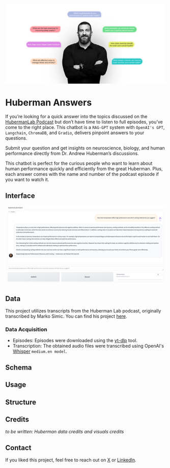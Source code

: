 ![Alt text](assets/ah-lab-main.jpg)
# Huberman Answers
If you’re looking for a quick answer into the topics discussed on the [HubermanLab Podcast](https://www.hubermanlab.com/) but don’t have time to listen to full episodes, you’ve come to the right place. This chatbot is a `RAG-GPT` system with `OpenAI's GPT`, `Langchain`, `ChromaDB`, and `Gradio`, delivers pinpoint answers to your questions. 

Submit your question and get insights on neuroscience, biology, and human performance directly from Dr. Andrew Huberman’s discussions.

This chatbot is perfect for the curious people who want to learn about human performance quickly and efficiently from the great Huberman. 
Plus, each answer comes with the name and number of the podcast episode if you want to watch it.

## Interface
![Alt text](assets/ah-example-chat.png)

## Data
This project utilizes transcripts from the Huberman Lab podcast, originally transcribed by Marko Simic. 
You can find his project [here](https://www.simicvm.com/hubcap/).

### Data Acquisition

* Episodes: Episodes were downloaded using the [yt-dlp](https://github.com/yt-dlp/yt-dlp) tool.
* Transcription: The obtained audio files were transcribed using OpenAI's [Whisper](https://github.com/openai/whisper) `medium.en model`.

## Schema

## Usage

## Structure

## Credits 
*to be written: Huberman data credits and visuals credits*


## Contact
If you liked this project, feel free to reach out on [X](https://twitter.com/ninoristeski) or [LinkedIn](https://www.linkedin.com/in/nino-risteski/).